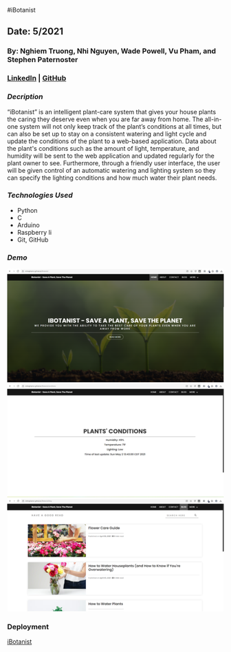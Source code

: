 #iBotanist

## Date: 5/2021

### By: Nghiem Truong, Nhi Nguyen, Wade Powell, Vu Pham, and Stephen Paternoster

### [LinkedIn](https://www.linkedin.com/in/nghiem-v-truong/) | [GitHub](https://github.com/vinhnghiemcr)

### **_Decription_**

“iBotanist” is an intelligent plant-care system that gives your house plants the caring they deserve even when you are far away from home. The all-in-one system will not only keep track of the plant’s conditions at all times, but can also be set up to stay on a consistent watering and light cycle and update the conditions of the plant to a web-based application. Data about the plant's conditions such as the amount of light, temperature, and humidity will be sent to the web application and updated regularly for the plant owner to see. Furthermore, through a friendly user interface, the user will be given control of an automatic watering and lighting system so they can specify the lighting conditions and how much water their plant needs.

### **_Technologies Used_**
- Python
- C
- Arduino
- Raspberry Ii
- Git, GitHub

### **_Demo_**
![](https://github.com/vinhnghiemcr/iBotanist/blob/main/Screenshot%202022-04-08%20213719.png?raw=true)
![](https://github.com/vinhnghiemcr/iBotanist/blob/main/Screenshot%202022-04-08%20213753.png?raw=true)
![](https://github.com/vinhnghiemcr/iBotanist/blob/main/Screenshot%202022-04-08%20213848.png?raw=true)

### **Deployment**

[iBotanist](https://vinhnghiemcr.github.io/iBotanist/#)
